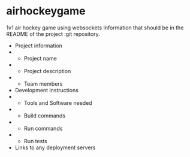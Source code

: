# airhockeygame
1v1 air hockey game using websockets
Information that should be in the README of the project :git repository.
 
* Project information
* * Project name
* * Project description
* * Team members
* Development instructions
* * Tools and Software needed
* * Build commands 
* * Run commands
* * Run tests
* Links to any deployment servers
